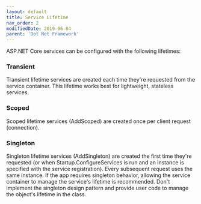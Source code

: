 ```yaml
---
layout: default
title: Service Lifetime
nav_order: 2
modifiedDate: 2019-06-04
parent: 'Dot Net Framework'
---
```


ASP.NET Core services can be configured with the following lifetimes:

### Transient
Transient lifetime services are created each time they're requested from the service container. This lifetime works best for lightweight, stateless services.

### Scoped
Scoped lifetime services (AddScoped) are created once per client request (connection).

### Singleton
Singleton lifetime services (AddSingleton) are created the first time they're requested (or when Startup.ConfigureServices is run and an instance is specified with the service registration). Every subsequent request uses the same instance. If the app requires singleton behavior, allowing the service container to manage the service's lifetime is recommended. Don't implement the singleton design pattern and provide user code to manage the object's lifetime in the class.






